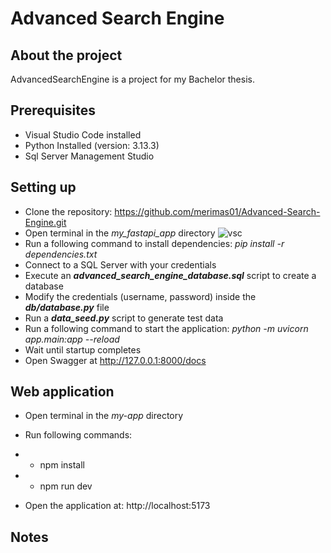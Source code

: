 # Advanced Search Engine

## About the project

AdvancedSearchEngine is a project for my Bachelor thesis. 

## Prerequisites

- Visual Studio Code installed
- Python Installed (version: 3.13.3)
- Sql Server Management Studio

## Setting up 

- Clone the repository: https://github.com/merimas01/Advanced-Search-Engine.git 
- Open terminal in the *my_fastapi_app* directory 
![vsc](https://github.com/user-attachments/assets/80cc5073-9b32-4f6a-ada6-b702a095b16a)
- Run a following command to install dependencies: *pip install -r dependencies.txt*
- Connect to a SQL Server with your credentials
- Execute an ***advanced_search_engine_database.sql*** script to create a database
- Modify the credentials (username, password) inside the ***db/database.py*** file 
- Run a ***data_seed.py*** script to generate test data 
- Run a following command to start the application:  *python -m uvicorn app.main:app --reload*
- Wait until startup completes
- Open Swagger at http://127.0.0.1:8000/docs

## Web application

- Open terminal in the *my-app* directory

- Run following commands:
- - npm install
- - npm run dev
- Open the application at: http://localhost:5173

## Notes

